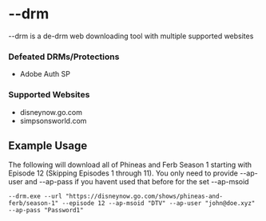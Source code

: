 # --drm
--drm is a de-drm web downloading tool with multiple supported websites

### Defeated DRMs/Protections

* Adobe Auth SP

### Supported Websites

* disneynow.go.com
* simpsonsworld.com

## Example Usage

The following will download all of Phineas and Ferb Season 1 starting with Episode 12 (Skipping Episodes 1 through 11).
You only need to provide --ap-user and --ap-pass if you havent used that before for the set --ap-msoid

`--drm.exe --url "https://disneynow.go.com/shows/phineas-and-ferb/season-1" --episode 12 --ap-msoid "DTV" --ap-user "john@doe.xyz" --ap-pass "Password1"`
